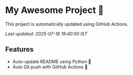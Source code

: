 # My Awesome Project 🚀

This project is automatically updated using GitHub Actions.

_Last updated: 2025-07-16 19:40:50 IST_

## Features
- Auto-update README using Python 🐍
- Auto Git push with GitHub Actions 🤖
